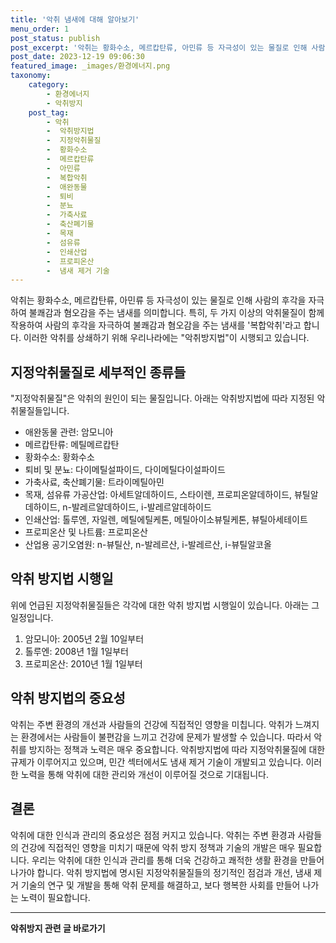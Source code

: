 ```yaml
---
title: '악취 냄새에 대해 알아보기'
menu_order: 1
post_status: publish
post_excerpt: '악취는 황화수소, 메르캅탄류, 아민류 등 자극성이 있는 물질로 인해 사람의 후각을 자극하여 불쾌감과 혐오감을 주는 냄새를 의미합니다. 특히, 두 가지 이상의 악취물질이 함께 작용하여 사람의 후각을 자극하여 불쾌감과 혐오감을 주는 냄새를  복합악취 라고 합니다. 이러한 악취를 상쇄하기 위해 우리나라에는  악취방지법 이 시행되고 있습니다.'
post_date: 2023-12-19 09:06:30
featured_image: _images/환경에너지.png
taxonomy:
    category:
        - 환경에너지
        - 악취방지
    post_tag:
        - 악취
        -  악취방지법
        -  지정악취물질
        -  황화수소
        -  메르캅탄류
        -  아민류
        -  복합악취
        -  애완동물
        -  퇴비
        -  분뇨
        -  가축사료
        -  축산폐기물
        -  목재
        -  섬유류
        -  인쇄산업
        -  프로피온산
        -  냄새 제거 기술
---
```



악취는 황화수소, 메르캅탄류, 아민류 등 자극성이 있는 물질로 인해 사람의 후각을 자극하여 불쾌감과 혐오감을 주는 냄새를 의미합니다. 특히, 두 가지 이상의 악취물질이 함께 작용하여 사람의 후각을 자극하여 불쾌감과 혐오감을 주는 냄새를 '복합악취'라고 합니다. 이러한 악취를 상쇄하기 위해 우리나라에는 "악취방지법"이 시행되고 있습니다.

## 지정악취물질로 세부적인 종류들

"지정악취물질"은 악취의 원인이 되는 물질입니다. 아래는 악취방지법에 따라 지정된 악취물질들입니다.

- 애완동물 관련: 암모니아
- 메르캅탄류: 메틸메르캅탄
- 황화수소: 황화수소
- 퇴비 및 분뇨: 다이메틸설파이드,  다이메틸다이설파이드
- 가축사료, 축산폐기물: 트라이메틸아민
- 목재, 섬유류 가공산업: 아세트알데하이드, 스타이렌, 프로피온알데하이드, 뷰틸알데하이드, n-발레르알데하이드, i-발레르알데하이드
- 인쇄산업: 톨루엔, 자일렌, 메틸에틸케톤, 메틸아이소뷰틸케톤, 뷰틸아세테이트
- 프로피온산 및 나트륨: 프로피온산
- 산업용 공기오염원: n-뷰틸산, n-발레르산, i-발레르산, i-뷰틸알코올

## 악취 방지법 시행일

위에 언급된 지정악취물질들은 각각에 대한 악취 방지법 시행일이 있습니다. 아래는 그 일정입니다.

1. 암모니아: 2005년 2월 10일부터
2. 톨루엔: 2008년 1월 1일부터
3. 프로피온산: 2010년 1월 1일부터

## 악취 방지법의 중요성

악취는 주변 환경의 개선과 사람들의 건강에 직접적인 영향을 미칩니다. 악취가 느껴지는 환경에서는 사람들이 불편감을 느끼고 건강에 문제가 발생할 수 있습니다. 따라서 악취를 방지하는 정책과 노력은 매우 중요합니다. 악취방지법에 따라 지정악취물질에 대한 규제가 이루어지고 있으며, 민간 섹터에서도 냄새 제거 기술이 개발되고 있습니다. 이러한 노력을 통해 악취에 대한 관리와 개선이 이루어질 것으로 기대됩니다.

## 결론

악취에 대한 인식과 관리의 중요성은 점점 커지고 있습니다. 악취는 주변 환경과 사람들의 건강에 직접적인 영향을 미치기 때문에 악취 방지 정책과 기술의 개발은 매우 필요합니다. 우리는 악취에 대한 인식과 관리를 통해 더욱 건강하고 쾌적한 생활 환경을 만들어 나가야 합니다. 악취 방지법에 명시된 지정악취물질들의 정기적인 점검과 개선, 냄새 제거 기술의 연구 및 개발을 통해 악취 문제를 해결하고, 보다 행복한 사회를 만들어 나가는 노력이 필요합니다.
<!-- wp:separator -->
<hr class="wp-block-separator has-alpha-channel-opacity"/>
<!-- /wp:separator -->

<!-- wp:group {"backgroundColor":"base","layout":{"type":"constrained"}} -->
<div class="wp-block-group has-base-background-color has-background"><!-- wp:paragraph {"align":"center","fontSize":"medium"} -->
<p class="has-text-align-center has-large-font-size"><strong>악취방지 관련 글 바로가기</strong></p>
<!-- /wp:paragraph -->


<!-- wp:latest-posts
{"categories":[{"id":35521,"count":19,"description":"","link":"https://uknowlaw.com/category/%ec%95%85%ec%b7%a8%eb%b0%a9%ec%a7%80/","name":"악취방지","slug":"악취방지","taxonomy":"category","parent":0,"meta":[],"_links":{"self":[{"href":"https://uknowlaw.com/wp-json/wp/v2/categories/35521"}],"collection":[{"href":"https://uknowlaw.com/wp-json/wp/v2/categories"}],"about":[{"href":"https://uknowlaw.com/wp-json/wp/v2/taxonomies/category"}],"wp:post_type":[{"href":"https://uknowlaw.com/wp-json/wp/v2/posts?categories=35521"}],"curies":[{"name":"wp","href":"https://api.w.org/{rel}","templated":true}]}}],"postsToShow":100,"excerptLength":28,"postLayout":"grid","columns":2,"featuredImageAlign":"left","featuredImageSizeSlug":"large","fontSize":"small"} /--></div>
<!-- /wp:group -->